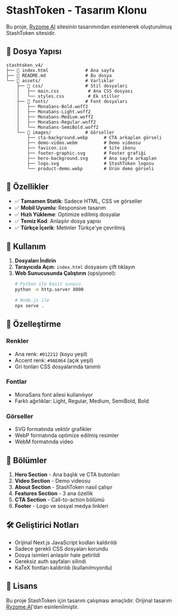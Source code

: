 # StashToken - Tasarım Klonu

Bu proje, [Ryzome AI](https://ryzome.ai/) sitesinin tasarımından esinlenerek oluşturulmuş StashToken sitesidir.

## 📁 Dosya Yapısı

```
stashtoken_v4/
├── 📄 index.html              # Ana sayfa
├── 📄 README.md               # Bu dosya
└── 📁 assets/                 # Varlıklar
    ├── 📁 css/                # Stil dosyaları
    │   ├── main.css           # Ana CSS dosyası
    │   └── styles.css         # Ek stiller
    ├── 📁 fonts/              # Font dosyaları
    │   ├── MonaSans-Bold.woff2
    │   ├── MonaSans-Light.woff2
    │   ├── MonaSans-Medium.woff2
    │   ├── MonaSans-Regular.woff2
    │   └── MonaSans-SemiBold.woff2
    └── 📁 images/             # Görseller
        ├── cta-background.webp      # CTA arkaplan görseli
        ├── demo-video.webm          # Demo videosu
        ├── favicon.ico              # Site ikonu
        ├── footer-graphic.svg       # Footer grafiği
        ├── hero-background.svg      # Ana sayfa arkaplan
        ├── logo.svg                 # StashToken logosu
        └── product-demo.webp        # Ürün demo görseli
```

## 🎨 Özellikler

- ✅ **Tamamen Statik**: Sadece HTML, CSS ve görseller
- ✅ **Mobil Uyumlu**: Responsive tasarım
- ✅ **Hızlı Yükleme**: Optimize edilmiş dosyalar
- ✅ **Temiz Kod**: Anlaşılır dosya yapısı
- ✅ **Türkçe İçerik**: Metinler Türkçe'ye çevrilmiş

## 🚀 Kullanım

1. **Dosyaları İndirin**
2. **Tarayıcıda Açın**: `index.html` dosyasını çift tıklayın
3. **Web Sunucusunda Çalıştırın** (opsiyonel):
   ```bash
   # Python ile basit sunucu
   python -m http.server 8000
   
   # Node.js ile
   npx serve .
   ```

## 🔧 Özelleştirme

### Renkler
- Ana renk: `#012212` (koyu yeşil)
- Accent renk: `#9AE064` (açık yeşil)
- Gri tonları CSS dosyalarında tanımlı

### Fontlar
- MonaSans font ailesi kullanılıyor
- Farklı ağırlıklar: Light, Regular, Medium, SemiBold, Bold

### Görseller
- SVG formatında vektör grafikler
- WebP formatında optimize edilmiş resimler
- WebM formatında video

## 📱 Bölümler

1. **Hero Section** - Ana başlık ve CTA butonları
2. **Video Section** - Demo videosu
3. **About Section** - StashToken nasıl çalışır
4. **Features Section** - 3 ana özellik
5. **CTA Section** - Call-to-action bölümü
6. **Footer** - Logo ve sosyal medya linkleri

## 🛠️ Geliştirici Notları

- Orijinal Next.js JavaScript kodları kaldırıldı
- Sadece gerekli CSS dosyaları korundu
- Dosya isimleri anlaşılır hale getirildi
- Gereksiz auth sayfaları silindi
- KaTeX fontları kaldırıldı (kullanılmıyordu)

## 📄 Lisans

Bu proje StashToken için tasarım çalışması amaçlıdır. Orijinal tasarım [Ryzome AI](https://ryzome.ai/)'dan esinlenilmiştir.
